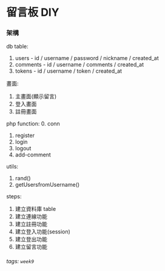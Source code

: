 # 留言板 DIY 
### 架構
db table:
1. users - id / username / password / nickname / created_at
2. comments - id / username / comments / created_at
3. tokens - id / username / token / created_at

畫面:
1. 主畫面(顯示留言)
2. 登入畫面
3. 註冊畫面

php function:
0. conn
1. register
2. login
3. logout
4. add-comment

utils:
1. rand()
2. getUsersfromUsername()

steps:
1. 建立資料庫 table
2. 建立連線功能
3. 建立註冊功能
4. 建立登入功能(session)
5. 建立登出功能
6. 建立留言功能

###### tags: `week9`